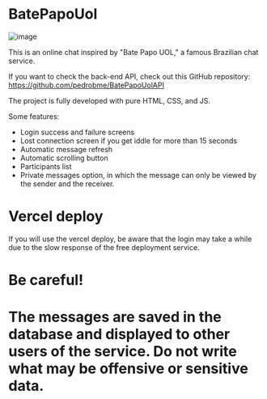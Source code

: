 # BatePapoUol
![image](https://github.com/pedrobme/BatePapoUol/assets/56630900/c677cd22-984d-41da-8b22-59c6278ba0db)

This is an online chat inspired by "Bate Papo UOL," a famous Brazilian chat service.

If you want to check the back-end API, check out this GitHub repository: https://github.com/pedrobme/BatePapoUolAPI

The project is fully developed with pure HTML, CSS, and JS.

Some features:
- Login success and failure screens
- Lost connection screen if you get iddle for more than 15 seconds
- Automatic message refresh
- Automatic scrolling button
- Participants list
- Private messages option, in which the message can only be viewed by the sender and the receiver.

# Vercel deploy
If you will use the vercel deploy, be aware that the login may take a while due to the slow response of the free deployment service.

# Be careful!
# The messages are saved in the database and displayed to other users of the service. Do not write what may be offensive or sensitive data.
